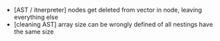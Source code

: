 * [AST / itnerpreter] nodes get deleted from vector in node, leaving everything else
* [cleaning AST] array size can be wrongly defined of all nestings have the same size
